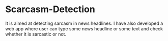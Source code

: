 # Scarcasm-Detection
It is aimed at detecting sarcasm in news headlines.
I have also developed a web app where user can type some news headline or some text and check whether it is sarcastic or not.
